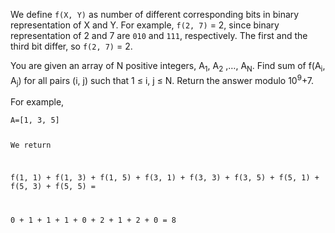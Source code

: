 <div class="markdown-content" id="problem-content">
<p>We define <code class="highlighter-rouge">f(X, Y)</code> as number of different corresponding bits in binary representation of X and Y. For example, <code class="highlighter-rouge">f(2, 7)</code> = 2, since binary representation of 2 and 7 are <code class="highlighter-rouge">010</code> and <code class="highlighter-rouge">111</code>, respectively. The first and the third bit differ, so <code class="highlighter-rouge">f(2, 7)</code> = 2.</p>
<p>You are given an array of N positive integers, A<sub>1</sub>, A<sub>2</sub> ,…, A<sub>N</sub>. Find sum of f(A<sub>i</sub>, A<sub>j</sub>) for all pairs (i, j) such that 1 ≤ i, j ≤ N. Return the answer modulo 10<sup>9</sup>+7.</p>
<p>For example,</p>
<div class="highlighter-rouge"><pre class="highlight"><code>A=[1, 3, 5]

We return

f(1, 1) + f(1, 3) + f(1, 5) + 
f(3, 1) + f(3, 3) + f(3, 5) +
f(5, 1) + f(5, 3) + f(5, 5) =

0 + 1 + 1 +
1 + 0 + 2 +
1 + 2 + 0 = 8
</code></pre>
</div>

</div>